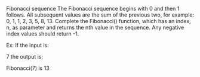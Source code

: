 Fibonacci sequence
The Fibonacci sequence begins with 0 and then 1 follows. All subsequent values are the sum of the previous two, for example: 0, 1, 1, 2, 3, 5, 8, 13. Complete the Fibonacci() function, which has an index, n, as parameter and returns the nth value in the sequence. Any negative index values should return -1.

Ex: If the input is:

7
the output is:

Fibonacci(7) is 13
